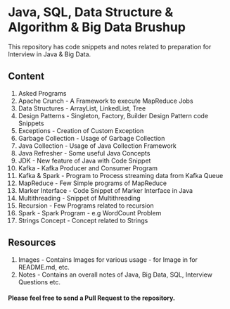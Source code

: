# Java, SQL, Data Structure & Algorithm & Big Data Brushup
This repository has code snippets and notes related to preparation for Interview in Java & Big Data.

## Content

1. Asked Programs
2. Apache Crunch - A Framework to execute MapReduce Jobs
3. Data Structures - ArrayList, LinkedList, Tree 	
4. Design Patterns - Singleton, Factory, Builder Design Pattern code Snippets
5. Exceptions	- Creation of Custom Exception
6. Garbage Collection - Usage of Garbage Collection
7. Java Collection - Usage of Java Collection Framework	
8. Java Refresher - Some useful Java Concepts	
9. JDK - New feature of Java with Code Snippet	
10. Kafka	- Kafka Producer and Consumer Program
11. Kafka & Spark - Program to Process streaming data from Kafka Queue
12. MapReduce	 - Few Simple programs of MapReduce
13. Marker Interface - Code Snippet of Marker Interface in Java 
14. Multithreading - Snippet of Multithreading
15. Recursion - Few Programs related to recursion
16. Spark - Spark Program - e.g WordCount Problem
17. Strings Concept - Concept related to Strings

## Resources
1. Images - Contains Images for various usage - for Image in for README.md, etc. 
2. Notes - Contains an overall notes of Java, Big Data, SQL, Interview Questions etc.	

#### Please feel free to send a Pull Request to the repository.
